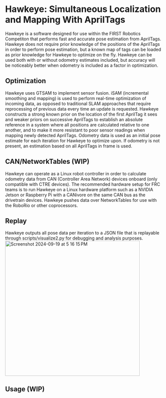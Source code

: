 # Hawkeye: Simultaneous Localization and Mapping With AprilTags

Hawkeye is a software designed for use within the FIRST Robotics Competiton that performs fast and accurate pose
estimation from AprilTags. Hawkeye does not require prior knowledge of the positions of the AprilTags in order to
perform pose estimation, but a known map of tags can be loaded as prior knowledge for Hawkeye to optimize on the fly.
Hawkeye can be used both with or without odometry estimates included, but accuracy will be noticeably better when
odometry is included as a factor in optimization.

## Optimization

Hawkeye uses GTSAM to implement sensor fusion. iSAM (incremental smoothing and mapping) is used to perform real-time
optimization of incoming data, as opposed to traditional SLAM approaches that require reprocessing of previous data
every time an update is requested. Hawkeye constructs a strong known prior on the location of the first AprilTag it sees
and weaker priors on successive AprilTags to establish an absolute reference in a system where all positions are
calculated relative to one another, and to make it more resistant to poor sensor readings when mapping newly detected
AprilTags. Odometry data is used as an initial pose estimate for each iteration for Hawkeye to optimize upon. If
odometry is not present, an estimation based on all AprilTags in frame is used.

## CAN/NetworkTables (WIP)

Hawkeye can operate as a Linux robot controller in order to calculate odometry data from CAN (Controller Area Network)
devices onboard (only compatible with CTRE devices). The recommended hardware setup for FRC teams is to run Hawkeye on a
Linux hardware platform such as a NVIDIA Jetson or Raspberry Pi with a CANivore on the same CAN bus as the drivetrain
devices. Hawkeye pushes data over NetworkTables for use with the RoboRio or other coprocessors.

## Replay

Hawkeye outputs all pose data per iteration to a JSON file that is replayable through scripts/visualize2.py for
debugging and analysis purposes.<br/>
<img width="434" alt="Screenshot 2024-09-19 at 5 16 15 PM" src="https://github.com/user-attachments/assets/5633943b-2779-4198-99dc-5ad93ace02f1">

## Usage (WIP)
